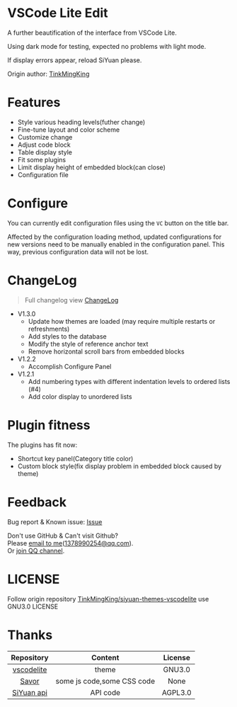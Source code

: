 # VSCode Lite Edit

A further beautification of the interface from VSCode Lite.

Using dark mode for testing, expected no problems with light mode.

If display errors appear, reload SiYuan please.

Origin author: [TinkMingKing](https://github.com/TinkMingKing)

# Features

- Style various heading levels(futher change)
- Fine-tune layout and color scheme
- Customize change
- Adjust code block
- Table display style
- Fit some plugins
- Limit display height of embedded block(can close)
- Configuration file

# Configure

You can currently edit configuration files using the `VC` button on the title bar.

Affected by the configuration loading method, updated configurations for new versions need to be manually enabled in the configuration panel. This way, previous configuration data will not be lost.

# ChangeLog

> Full changelog view [ChangeLog](https://github.com/lingfengyu-dreaming/siyuan-vscodelite-edit/blob/main/changelog.md)

- V1.3.0
  - Update how themes are loaded (may require multiple restarts or refreshments)
  - Add styles to the database
  - Modify the style of reference anchor text
  - Remove horizontal scroll bars from embedded blocks
- V1.2.2
  - Accomplish Configure Panel
- V1.2.1
  - Add numbering types with different indentation levels to ordered lists (#4)
  - Add color display to unordered lists

# Plugin fitness

The plugins has fit now:

- Shortcut key panel(Category title color)
- Custom block style(fix display problem in embedded block caused by theme)

# Feedback

Bug report & Known issue: [Issue](https://github.com/lingfengyu-dreaming/siyuan-vscodelite-edit/issues)

Don't use GitHub & Can't visit Github?  
Please [email to me](mailto:1378990254@qq.com)(1378990254@qq.com).  
Or [join QQ channel](https://pd.qq.com/s/7uxvabgbp).

# LICENSE

Follow origin repository [TinkMingKing/siyuan-themes-vscodelite](https://github.com/TinkMingKing/siyuan-themes-vscodelite) use GNU3.0 LICENSE

# Thanks

|                                  Repository                                  |          Content           | License |
| :--------------------------------------------------------------------------: | :------------------------: | :-----: |
|    [vscodelite](https://github.com/TinkMingKing/siyuan-themes-vscodelite)    |           theme            | GNU3.0  |
|          [Savor](https://github.com/royc01/notion-theme/tree/main)           | some js code,some CSS code |  None   |
| [SiYuan api](https://github.com/siyuan-note/siyuan/blob/master/API_zh_CN.md) |          API code          | AGPL3.0 |
